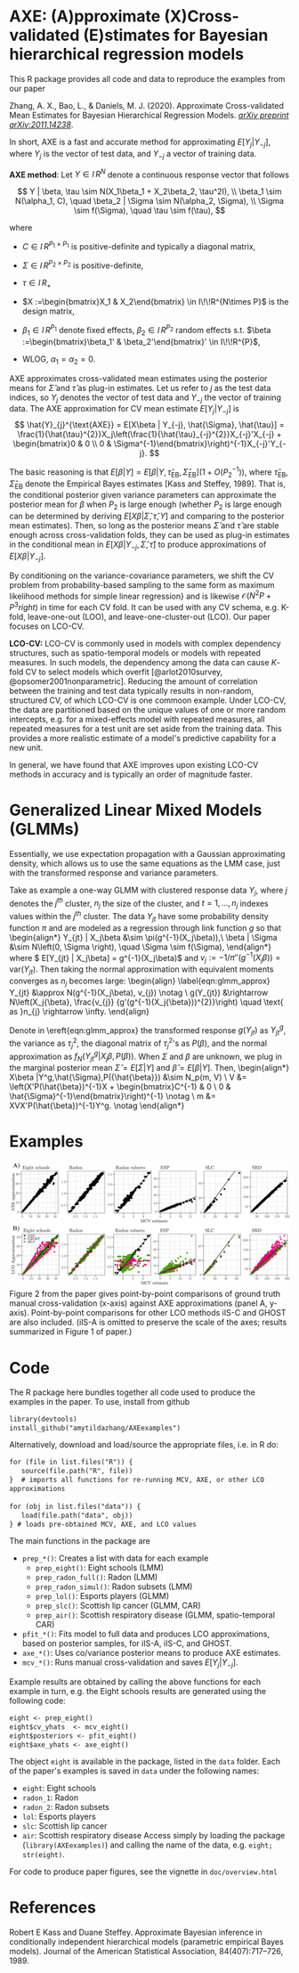 # AXE: (A)pproximate (X)Cross-validated (E)stimates for Bayesian hierarchical regression models

This R package provides all code and data to reproduce the examples from our paper

Zhang, A. X., Bao, L., & Daniels, M. J. (2020). Approximate Cross-validated Mean Estimates for Bayesian Hierarchical Regression Models. [_arXiv preprint arXiv:2011.14238_](https://arxiv.org/abs/2011.14238).

In short, AXE is a fast and accurate method for approximating $E[Y_j | Y_{-j}]$, where $Y_j$ is the vector of test data, and $Y_{-j}$ a vector of training data. 



**AXE method**: Let $Y \in I\!\!R^N$ denote a continuous response vector that follows

$$ Y | \beta, \tau \sim N(X_1\beta_1 + X_2\beta_2, \tau^2I), \\
 \beta_1 \sim N(\alpha_1, C), \quad \beta_2 | \Sigma \sim N(\alpha_2, \Sigma), \\
 \Sigma  \sim f(\Sigma), \quad \tau \sim f(\tau),
$$

where 

- $C \in I\!\!R^{P_1 \times P_1}$ is positive-definite and typically a diagonal matrix,

- $\Sigma \in I\!\!R^{P_2 \times P_2}$ is positive-definite, 

- $\tau \in I\!\!R_+$

- $X :=\begin{bmatrix}X_1 & X_2\end{bmatrix} \in I\!\!R^{N\times P}$ is the design matrix,

- $\beta_1 \in I\!\!R^{P_1}$ denote fixed effects, $\beta_2 \in I\!\!R^{P_2}$ random effects s.t. $\beta :=\begin{bmatrix}\beta_1' & \beta_2'\end{bmatrix}' \in I\!\!R^{P}$, 

- WLOG, $\alpha_1 = \alpha_2 = 0.$ 


AXE approximates cross-validated mean estimates using the posterior means for $\hat{\Sigma}$ and $\hat{\tau}$ as plug-in estimates. Let us refer to $j$ as the test data indices, so $Y_j$ denotes the vector of test data and $Y_{-j}$ the vector of training data. The AXE approximation for CV mean estimate $E[Y_j | Y_{-j}]$ is
$$
    \hat{Y}_{j}^{\text{AXE}} = E[X\beta | Y_{-j}, \hat{\Sigma}, \hat{\tau}] = \frac{1}{\hat{\tau}^{2}}X_j\left(\frac{1}{\hat{\tau}_{-j}^{2}}X_{-j}'X_{-j} + \begin{bmatrix}0 & 0 \\ 0 & \Sigma^{-1}\end{bmatrix}\right)^{-1}X_{-j}'Y_{-j}.
$$

The basic reasoning is that  $E[\beta | Y] = E[\beta | Y, \hat{\tau}_{\text{EB}}, \hat{\Sigma}_{\text{EB}}]\left(1 + O\left({P_2^{-1}}\right)\right)$, where $\hat{\tau}_{\text{EB}}, \hat{\Sigma}_{\text{EB}}$ denote the Empirical Bayes estimates [Kass and Steffey, 1989]. That is, the conditional posterior given variance parameters can approximate the posterior mean for $\beta$ when $P_2$ is large enough (whether $P_2$ is large enough can be determined by deriving $E[X\beta| \hat{\Sigma}, \hat{\tau}, Y]$ and comparing to the posterior mean estimates). Then, so long as the posterior means $\hat{\Sigma}$ and $\hat{\tau}$ are stable enough across cross-validation folds, they can be used as plug-in estimates in the conditional mean in $E[X\beta | Y_{-j}, \hat{\Sigma}, \hat{\tau}]$ to produce approximations of   $E[X\beta | Y_{-j}]$. 

By conditioning on the variance-covariance parameters, we shift the CV problem from probability-based sampling to the same form as maximum likelihood methods for simple linear regression} and is likewise $\mathcal{O}\left(N^2P + P^3 right)$ in time for each CV fold. It can be used with any CV schema, e.g. K-fold, leave-one-out (LOO), and leave-one-cluster-out (LCO). Our paper focuses on LCO-CV.

**LCO-CV:** LCO-CV is commonly used in models with complex dependency structures, such as spatio-temporal models or models with repeated measures.  In such models, the dependency among the data can cause $K$-fold CV to select models which overfit [@arlot2010survey, @opsomer2001nonparametric]. Reducing the amount of correlation between the training and test data typically results in non-random, structured CV, of which LCO-CV is one commoon example. Under LCO-CV, the data are partitioned based on the unique values of one or more random intercepts, e.g. for a mixed-effects model with repeated measures, all repeated measures for a test unit are set aside from the training data. This provides a more realistic estimate of a model's predictive capability for a new unit. 

In general, we have found that AXE improves upon existing LCO-CV methods in accuracy and is typically an order of magnitude faster. 


# Generalized Linear Mixed Models (GLMMs)

Essentially, we use expectation propagation with a Gaussian approximating density, which allows us to use the same equations as the LMM case, just with the transformed response and variance parameters. 

Take as example a one-way GLMM with clustered response data $Y_{j}$, where $j$ denotes the $j^{th}$ cluster, $n_j$ the size of the cluster, and $t = 1, \dots, n_j$ indexes values within the $j^{th}$ cluster. The data $Y_{jt}$ have some probability density function $\pi$ and are modeled as a regression through link function $g$ so that
\begin{align*} 
    Y_{jt} | X_j\beta &\sim \pi(g^{-1}(X_j\beta)),\\
    \beta | \Sigma &\sim N\left(0,  \Sigma \right), \quad \Sigma \sim f(\Sigma),
\end{align*}
where $ E[Y_{jt} | X_j\beta] = g^{-1}(X_j\beta)$ and $v_j := -1/\pi''(g^{-1}(X_j\beta)) = \text{var}(Y_{jt})$. Then taking the normal approximation with equivalent moments converges as $n_{j}$ becomes large:
\begin{align} \label{eqn:glmm_approx}
Y_{jt} &\approx N(g^{-1}(X_j\beta), v_{j}) \notag \\
g(Y_{jt}) &\rightarrow N\left(X_j{\beta},
\frac{v_{j}} {g'(g^{-1}(X_j{\beta}))^{2}}\right) \quad \text{ as }n_{j} \rightarrow \infty.
\end{align}

Denote in \ereft{eqn:glmm_approx} the transformed response $g({Y_{jt}})$ as $Y_{jt}^g$, the variance as $\tau_{j}^2$, the diagonal matrix of $\tau_{j}^2$'s as $P({\beta})$, and the normal approximation as $f_N(Y_{jt}^g | X_j{\beta}, P({\beta}))$. When $\Sigma$ and $\beta$ are unknown, we plug in the marginal posterior mean $\hat{\Sigma} = E[\Sigma|Y]$ and $\hat{\beta} = E[\beta|Y]$. Then,
\begin{align*}
X\beta |Y^g,\hat{\Sigma},P({\hat{\beta}}) &\sim N_p(m, V)
\\
V &= \left(X'P(\hat{\beta})^{-1}X + \begin{bmatrix}C^{-1} & 0 \\ 0 & \hat{\Sigma}^{-1}\end{bmatrix}\right)^{-1} 
\notag \\
m &= XVX'P(\hat{\beta})^{-1}Y^g. \notag
\end{align*}


# Examples

![Figure 2 from paper](data-raw/p_both.png)
Figure 2 from the paper gives point-by-point comparisons of ground truth manual cross-validation (x-axis) against AXE approximations (panel A, y-axis). Point-by-point comparisons for other LCO methods iIS-C and GHOST are also included. (iIS-A is omitted to preserve the scale of the axes; results summarized in Figure 1 of paper.)

# Code
The R package here bundles together all code used to produce the examples in the paper. To use, install from github 

```{r}
library(devtools)
install_github("amytildazhang/AXEexamples")

```

Alternatively, download and load/source the appropriate files, i.e. in R do:

```{r}
for (file in list.files("R")) {
   source(file.path("R", file))
}  # imports all functions for re-running MCV, AXE, or other LCO approximations

for (obj in list.files("data")) {
   load(file.path("data", obj))
} # loads pre-obtained MCV, AXE, and LCO values

```

The main functions in the package are

- `prep_*()`: Creates a list with data for each example
   + `prep_eight()`: Eight schools (LMM)
   + `prep_radon_full()`: Radon (LMM)
   + `prep_radon_simul()`: Radon subsets (LMM)
   + `prep_lol()`: Esports players (GLMM)
   + `prep_slc()`: Scottish lip cancer (GLMM, CAR)
   + `prep_air()`: Scottish respiratory disease (GLMM, spatio-temporal CAR)
- `pfit_*()`: Fits model to full data and produces LCO approximations, based on posterior samples, for iIS-A, iIS-C, and GHOST.
- `axe_*()`: Uses co/variance posterior means to produce AXE estimates.
- `mcv_*()`: Runs manual cross-validation and saves $E[Y_j | Y_{-j}]$.


Example results are obtained by calling the above functions for each example in turn, e.g. the Eight schools results are generated using the following code:
```{r eightex, eval=FALSE}
eight <- prep_eight() 
eight$cv_yhats  <- mcv_eight() 
eight$posteriors <- pfit_eight() 
eight$axe_yhats <- axe_eight() 

```

The object `eight` is available in the package, listed in the `data` folder. Each of the paper's examples is saved in  `data` under the following names:
- `eight`: Eight schools
- `radon_1`: Radon
- `radon_2`: Radon subsets
- `lol`: Esports players
- `slc`: Scottish lip cancer
- `air`: Scottish respiratory disease
Access simply by loading the package (`library(AXEexamples)`) and calling the name of the data, e.g. `eight; str(eight)`.

For code to produce paper figures, see the vignette in `doc/overview.html`


# References

Robert E Kass and Duane Steffey. Approximate Bayesian inference in conditionally independent hierarchical models (parametric empirical Bayes models). Journal of the American Statistical Association, 84(407):717–726, 1989.




